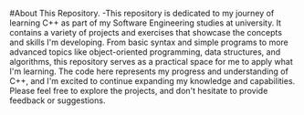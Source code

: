 #About This Repository.
-This repository is dedicated to my journey of learning C++ as part of my Software Engineering studies at university. It contains a variety of projects and exercises that showcase the concepts and skills I'm developing. From basic syntax and simple programs to more advanced topics like object-oriented programming, data structures, and algorithms, this repository serves as a practical space for me to apply what I'm learning. The code here represents my progress and understanding of C++, and I'm excited to continue expanding my knowledge and capabilities. Please feel free to explore the projects, and don't hesitate to provide feedback or suggestions.

